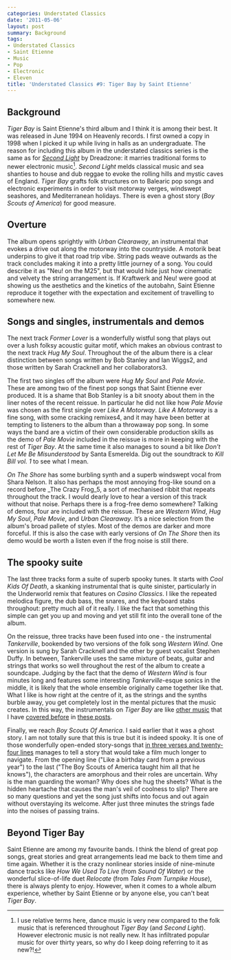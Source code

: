 ```yaml
---
categories: Understated Classics
date: '2011-05-06'
layout: post
summary: Background
tags:
- Understated Classics
- Saint Etienne
- Music
- Pop
- Electronic
- Eleven
title: 'Understated Classics #9: Tiger Bay by Saint Etienne'
---
```


## Background

_Tiger Bay_ is Saint Etienne's third album and I think it is among their best. It was released in June 1994 on Heavenly records. I first owned a copy in 1998 when I picked it up while living in halls as an undergraduate. The reason for including this album in the understated classics series is the same as for [_Second Light_](uc8) by Dreadzone: it marries traditional forms to newer electronic music[^1]. _Second Light_ melds classical music and sea shanties to house and dub reggae to evoke the rolling hills and mystic caves of England. _Tiger Bay_ grafts folk structures on to Balearic pop songs and electronic experiments in order to visit motorway verges, windswept seashores, and Mediterranean holidays. There is even a ghost story (_Boy Scouts of America_) for good measure.

## Overture

The album opens sprightly with _Urban Clearaway_, an instrumental that evokes a drive out along the motorway into the countryside. A motorik beat underpins to give it that road trip vibe. String pads weave outwards as the track concludes making it into a pretty little journey of a song. You could describe it as "Neu! on the M25", but that would hide just how cinematic and velvety the string arrangement is. If Kraftwerk and Neu! were good at showing us the aesthetics and the kinetics of the autobahn, Saint Etienne reproduce it together with the expectation and excitement of travelling to somewhere new.

## Songs and singles, instrumentals and demos

The next track _Former Lover_ is a wonderfully wistful song that plays out over a lush folksy acoustic guitar motif, which makes an obvious contrast to the next track _Hug My Soul_. Throughout the of the album there is a clear distinction between songs written by Bob Stanley and Ian Wiggs2, and those written by Sarah Cracknell and her collaborators3.

The first two singles off the album were _Hug My Soul_ and _Pale Movie_. These are among two of the finest pop songs that Saint Etienne ever produced. It is a shame that Bob Stanley is a bit snooty about them in the liner notes of the recent reissue. In particular he did not like how _Pale Movie_ was chosen as the first single over _Like A Motorway_. _Like A Motorway_ is a fine song, with some cracking remixes4, and it may have been better at tempting to listeners to the album than a throwaway pop song. In some ways the band are a victim of their own considerable production skills as the demo of _Pale Movie_ included in the reissue is more in keeping with the rest of _Tiger Bay_. At the same time it also manages to sound a bit like _Don't Let Me Be Misunderstood_ by Santa Esmerelda. Dig out the soundtrack to _Kill Bill vol. 1_ to see what I mean.

_On The Shore_ has some burbling synth and a superb windswept vocal from Shara Nelson. It also has perhaps the most annoying frog-like sound on a record before _The Crazy Frog_5, a sort of mechanised ribbit that repeats throughout the track. I would dearly love to hear a version of this track without that noise. Perhaps there is a frog-free demo somewhere? Talking of demos, four are included with the reissue. These are _Western Wind_, _Hug My Soul_, _Pale Movie_, and _Urban Clearaway_. It’s a nice selection from the album's broad pallete of styles. Most of the demos are darker and more forceful. If this is also the case with early versions of _On The Shore_ then its demo would be worth a listen even if the frog noise is still there.

## The spooky suite

The last three tracks form a suite of superb spooky tunes. It starts with _Cool Kids Of Death_, a skanking instrumental that is quite sinister, particularly in the Underworld remix that features on _Casino Classics_. I like the repeated melodica figure, the dub bass, the snares, and the keyboard stabs throughout: pretty much all of it really. I like the fact that something this simple can get you up and moving and yet still fit into the overall tone of the album.

On the reissue, three tracks have been fused into one - the instrumental _Tankerville_, bookended by two versions of the folk song _Western Wind_. One version is sung by Sarah Cracknell and the other by guest vocalist Stephen Duffy. In between, Tankerville uses the same mixture of beats, guitar and strings that works so well throughout the rest of the album to create a soundcape. Judging by the fact that the demo of _Western Wind_ is four minutes long and features some interesting _Tankerville_-esque sonics in the middle, it is likely that the whole ensemble originally came together like that. What I like is how right at the centre of it, as the strings and the synths burble away, you get completely lost in the mental pictures that the music creates. In this way, the instrumentals on _Tiger Bay_ are like [other music](/2010/09/understated-classics-4/) that I have [covered before](uc6) in [these posts](understated-classics).

Finally, we reach _Boy Scouts Of America_. I said earlier that it was a ghost story. I am not totally sure that this is true but it is indeed spooky. It is one of those wonderfully open-ended story-songs that [in three verses and twenty-four lines](http://www.songmeanings.net/songs/view/3530822107858692814/) manages to tell a story that would take a film much longer to navigate. From the opening line ("Like a birthday card from a previous year") to the last ("The Boy Scouts of America taught him all that he knows"), the characters are amorphous and their roles are uncertain. Why is the man guarding the woman? Why does she hug the sheets? What is the hidden heartache that causes the man's veil of coolness to slip? There are so many questions and yet the song just shifts into focus and out again without overstaying its welcome. After just three minutes the strings fade into the noises of passing trains.

## Beyond Tiger Bay

Saint Etienne are among my favourite bands. I think the blend of great pop songs, great stories and great arrangements lead me back to them time and time again. Whether it is the crazy nonlinear stories inside of nine-minute dance tracks like _How We Used To Live_ (from _Sound Of Water_) or the wonderful slice-of-life duet _Relocate_ (from _Tales From Turnpike House_), there is always plenty to enjoy. However, when it comes to a whole album experience, whether by Saint Etienne or by anyone else, you can't beat _Tiger Bay_.

[^1]: I use relative terms here, dance music is very new compared to the folk music that is referenced throughout _Tiger Bay_ (and _Second Light_). However electronic music is not really new. It has infiltrated popular music for over thirty years, so why do I keep doing referring to it as new?!
[^2]: _Former Lover_, _Like A Motorway_, _Marble Lions_ and _The Boy Scouts of America_.
[^3]: _Hug My Soul_ and _Pale Movie_.
[^4]: Two of these remixes, one by The Chemical Brothers and one by David Holmes, can be found on the excellent Casino Classics compilation. This rather wonderful two disc set has been criminally neglected in the reissue series in my opinion. That said, I picked up a copy secondhand for a decent price on amazon marketplace.
[^5]: Actually, The Crazy Frog single has no frog noises on it all, merely a cartoon frog in the video, making those in “On The Shore” the most annoying frog-like sounds on a record since time began.
